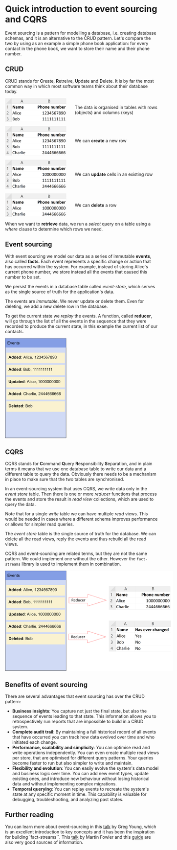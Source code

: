 # Quick introduction to event sourcing and CQRS

Event sourcing is a pattern for modelling a database, i.e. creating database schemas, and it is an alternative to the CRUD pattern. Let's compare the two by using as an example a simple phone book application: for every contact in the phone book, we want to store their name and their phone number.

## CRUD
CRUD stands for **C**reate, **R**etreive, **U**pdate and **D**elete. It is by far the most common way in which most software teams think about their database today.

<div class="container">
  <img src="table.png">
  <span>The data is organised in tables with rows (objects) and columns (keys)</span>
</div>

<div class="container">
  <img src="create.png">
  <span>We can <b>create</b> a new row</span>
</div>

<div class="container">
  <img src="update.png">
  <span>We can <b>update</b> cells in an existing row</span>
</div>

<div class="container">
  <img src="delete.png">
  <span>We can <b>delete</b> a row</span>
</div>

When we want to **retrieve** data, we run a *select* query on a table using a *where* clause to determine which rows we need.

## Event sourcing

With event sourcing we model our data as a series of immutable **events**, also called **facts**. Each event represents a specific change or action that has occurred within the system. For example, instead of storing Alice's current phone number, we store instead all the events that caused this number to be set.

We persist the events in a database table called *event-store*, which serves as the single source of truth for the application's data.

The events are *immutable*. We never update or delete them. Even for deleting, we add a new delete row in the database.

To get the current state we *replay* the events. A function, called **reducer**, will go through the list of all the events in the sequence that they were recorded to produce the current state, in this example the current list of our contacts.

<img src="event-store.png" style="max-width: 200px;">

## CQRS

CQRS stands for **C**ommand **Q**uery **R**esponsibility **S**eparation, and in plain terms it means that we use one database table to write our data and a different table to query the data. Obviously there needs to be a mechanism in place to make sure that the two tables are synchronised.

In an event-sourcing system that uses CQRS, we write data only in the *event store* table. Then there is one or more *reducer* functions that process the events and store the result in *read view* collections, which are used to query the data.

Note that for a single *write* table we can have multiple *read* views. This would be needed in cases where a different schema improves performance or allows for simpler read queries.

The *event store* table is the single source of truth for the database. We can delete all the read views, reply the events and thus rebuild all the read views.

CQRS and event-sourcing are related terms, but they are not the same pattern. We could implement one without the other. However the `fact-streams` library is used to implement them in combination.

<img src="cqrs.png" style="max-width: 550px;">

## Benefits of event sourcing

There are several advantages that event sourcing has over the CRUD pattern:

- **Business insights**: You capture not just the final state, but also the sequence of events leading to that state. This information allows you to retrospectively run reports that are impossible to build in a CRUD system.
- **Complete audit trail**: By maintaining a full historical record of all events that have occurred you can track how data evolved over time and who initiated each change.
- **Performance, scalability and simplicity**: You can optimise read and write operations independently. You can even create multiple read views per store, that are optimised for different query patterns. Your queries become faster to run but also simpler to write and maintain.
- **Flexibility and evolution**: You can easily evolve the system's data model and business logic over time. You can add new event types, update existing ones, and introduce new behaviour without losing historical data and without implementing complex migrations.
- **Temporal querying**: You can replay events to recreate the system's state at any specific moment in time. This capability is valuable for debugging, troubleshooting, and analyzing past states.

## Further reading

You can learn more about event-sourcing in this [talk](https://www.youtube.com/watch?v=8JKjvY4etTY) by Greg Young, which is an excellent introduction to key concepts and it has been the inspiration for building `fact-streams``. This [talk](https://www.youtube.com/watch?v=ck7t592bvBg) by Martin Fowler and this [guide](https://www.eventstore.com/event-sourcing) are also very good sources of information.

<style>
  h2 {
    clear:both;
  }
  .container {
    display: flex;
    align-items: center;
    gap: 2em;
    margin-bottom: 1em;
  }
  .container img {
    width: 200px;
  }
</style>
